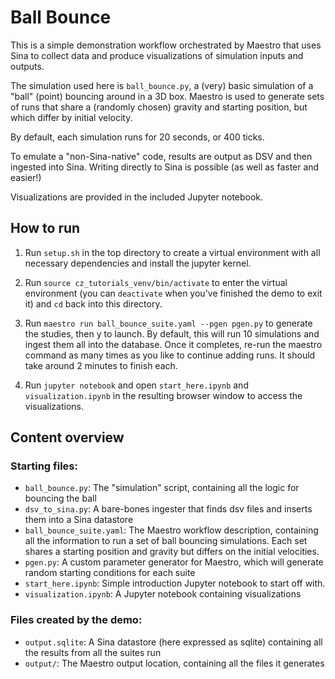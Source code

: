 # Ball Bounce

This is a simple demonstration workflow orchestrated by Maestro that uses Sina to collect data and produce visualizations of simulation inputs and outputs.

The simulation used here is `ball_bounce.py`, a (very) basic simulation of a "ball" (point) bouncing around in a 3D box. Maestro is used to generate sets of runs that share a (randomly chosen) gravity and starting position, but which differ by initial velocity.

By default, each simulation runs for 20 seconds, or 400 ticks.

To emulate a "non-Sina-native" code, results are output as DSV and then ingested into Sina. Writing directly to Sina is possible (as well as faster and easier!)

Visualizations are provided in the included Jupyter notebook.

## How to run

1. Run `setup.sh` in the top directory to create a virtual environment with all necessary dependencies and install the jupyter kernel.

2. Run `source cz_tutorials_venv/bin/activate` to enter the virtual environment (you can `deactivate` when you've finished the demo to exit it) and `cd` back into this directory.

3. Run `maestro run ball_bounce_suite.yaml --pgen pgen.py` to generate the studies, then y to launch. By default, this will run 10 simulations and ingest them all into the database. Once it completes, re-run the maestro command as many times as you like to continue adding runs. It should take around 2 minutes to finish each.

4. Run `jupyter notebook` and open `start_here.ipynb` and `visualization.ipynb` in the resulting browser window to access the visualizations.

## Content overview

### Starting files:

- `ball_bounce.py`: The "simulation" script, containing all the logic for bouncing the ball
- `dsv_to_sina.py`: A bare-bones ingester that finds dsv files and inserts them into a Sina datastore
- `ball_bounce_suite.yaml`: The Maestro workflow description, containing all the information to run a set of ball bouncing simulations. Each set shares a starting position and gravity but differs on the initial velocities.
- `pgen.py`: A custom parameter generator for Maestro, which will generate random starting conditions for each suite
- `start_here.ipynb`: Simple introduction Jupyter notebook to start off with.
- `visualization.ipynb`: A Jupyter notebook containing visualizations

### Files created by the demo:

- `output.sqlite`: A Sina datastore (here expressed as sqlite) containing all the results from all the suites run
- `output/`: The Maestro output location, containing all the files it generates